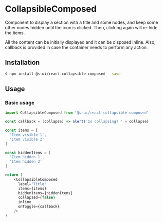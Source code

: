 # CollapsibleComposed

Component to display a section with a title and some nodes, and keep some other nodes hidden until the icon is clicked. Then, clicking again will re-hide the items.

All the content can be initially displayed and it can be disposed inline. Also, callback is provided in case the container needs to perform any action.

## Installation

```sh
$ npm install @s-ui/react-collapsible-composed --save
```

## Usage

### Basic usage
```js
import CollapsibleComposed from '@s-ui/react-collapsible-composed'

const callback = (collapse) => alert('Is collapsing? ' + collapse)

const items = [
  'Item visible 1',
  'Item visible 2'
]

const hiddenItems = [
  'Item hidden 1',
  'Item hidden 2'
]

return (
    <CollapsibleComposed
      label='Title'
      items={items}
      hiddenItems={hiddenItems}
      collapsed={false}
      inline
      onToggle={callback}
    />
)
```
